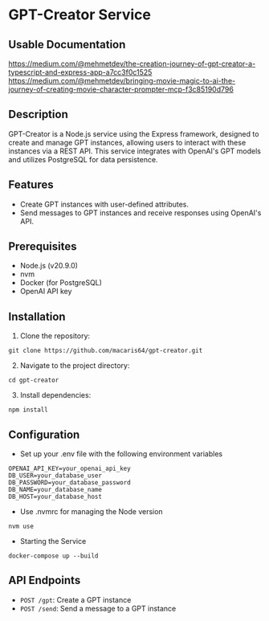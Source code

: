 # GPT-Creator Service

## Usable Documentation
https://medium.com/@mehmetdev/the-creation-journey-of-gpt-creator-a-typescript-and-express-app-a7cc3f0c1525
https://medium.com/@mehmetdev/bringing-movie-magic-to-ai-the-journey-of-creating-movie-character-prompter-mcp-f3c85190d796

## Description
GPT-Creator is a Node.js service using the Express framework, designed to create and manage GPT instances, allowing users to interact with these instances via a REST API. This service integrates with OpenAI's GPT models and utilizes PostgreSQL for data persistence.

## Features
- Create GPT instances with user-defined attributes.
- Send messages to GPT instances and receive responses using OpenAI's API.

## Prerequisites
- Node.js (v20.9.0)
- nvm
- Docker (for PostgreSQL)
- OpenAI API key

## Installation
1. Clone the repository: 
```
git clone https://github.com/macaris64/gpt-creator.git
```
2. Navigate to the project directory:
```
cd gpt-creator
```
3. Install dependencies: 
```
npm install
```

## Configuration
- Set up your .env file with the following environment variables

```
OPENAI_API_KEY=your_openai_api_key
DB_USER=your_database_user
DB_PASSWORD=your_database_password
DB_NAME=your_database_name
DB_HOST=your_database_host
```

- Use .nvmrc for managing the Node version
```
nvm use
```

- Starting the Service
```
docker-compose up --build
```


## API Endpoints
- `POST /gpt`: Create a GPT instance
- `POST /send`: Send a message to a GPT instance

